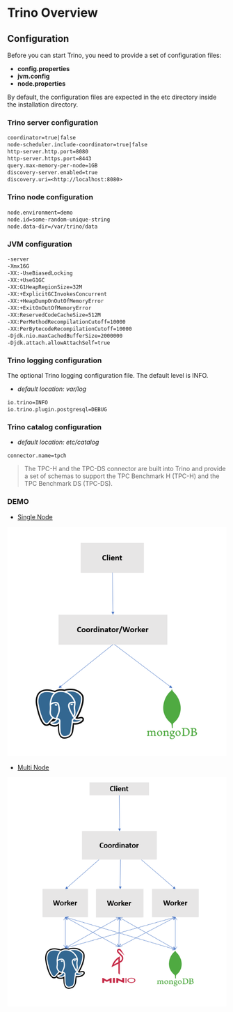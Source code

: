 # Trino Overview

## Configuration

Before you can start Trino, you need to provide a set of configuration files:

- **config.properties**
- **jvm.config**
- **node.properties**
  
By default, the configuration files are expected in the etc directory inside the installation directory.

### Trino server configuration

```
coordinator=true|false
node-scheduler.include-coordinator=true|false
http-server.http.port=8080
http-server.https.port=8443
query.max-memory-per-node=1GB
discovery-server.enabled=true
discovery.uri=<http://localhost:8080>
```

### Trino node configuration

```
node.environment=demo
node.id=some-random-unique-string
node.data-dir=/var/trino/data
```

### JVM configuration

```
-server
-Xmx16G
-XX:-UseBiasedLocking
-XX:+UseG1GC
-XX:G1HeapRegionSize=32M
-XX:+ExplicitGCInvokesConcurrent
-XX:+HeapDumpOnOutOfMemoryError
-XX:+ExitOnOutOfMemoryError
-XX:ReservedCodeCacheSize=512M
-XX:PerMethodRecompilationCutoff=10000
-XX:PerBytecodeRecompilationCutoff=10000
-Djdk.nio.maxCachedBufferSize=2000000
-Djdk.attach.allowAttachSelf=true
```

### Trino logging configuration

The optional Trino logging configuration file. The default level is INFO.

- *default location: var/log*

```
io.trino=INFO
io.trino.plugin.postgresql=DEBUG
```

### Trino catalog configuration

- *default location: etc/catalog*

```
connector.name=tpch
```

> The TPC-H and the TPC-DS connector are built into Trino and provide a set of schemas to support the TPC Benchmark H (TPC-H) and the TPC Benchmark DS (TPC-DS).

### DEMO

- [Single Node](https://github.com/kayademirs/trino/tree/master/singlenode)

![singlenode_demo_architecture](/images/08_singlenode_demo_architecture.png)

- [Multi Node](https://github.com/kayademirs/trino/tree/master/multinode)

![multinode_demo_architecture](/images/03_multinode_demo_architecture.png)
